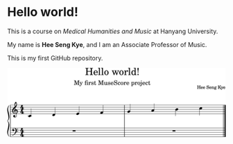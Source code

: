 # Hello world!

This is a course on *Medical Humanities and Music* at Hanyang University.

My name is **Hee Seng Kye**, and I am an Associate Professor of Music.

This is my first GitHub repository.

<img src="hello-world.png">
